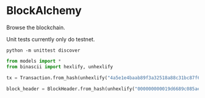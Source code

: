 # BlockAlchemy

Browse the blockchain.

Unit tests currently only do testnet.
 ```
python -m unittest discover
 ```


 ```python
 from models import *
 from binascii import hexlify, unhexlify

 tx = Transaction.from_hash(unhexlify("4a5e1e4baab89f3a32518a88c31bc87f618f76673e2cc77ab2127b7afdeda33b"))

 block_header = BlockHeader.from_hash(unhexlify("000000000019d6689c085ae165831e934ff763ae46a2a6c172b3f1b60a8ce26f"))
 ```


